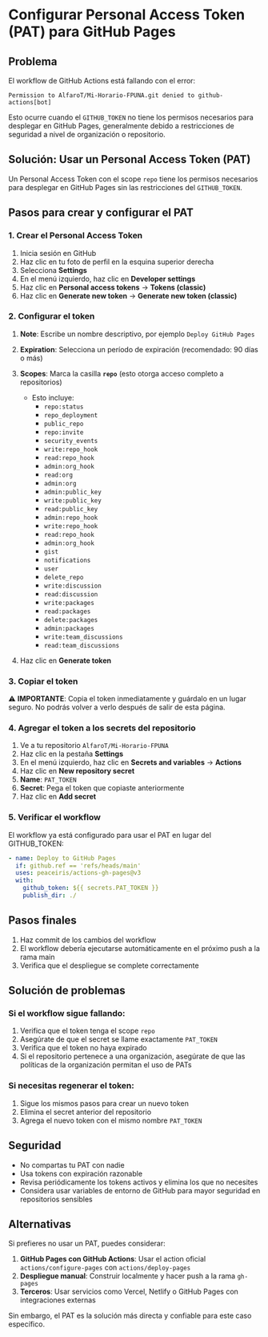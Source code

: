 # Configurar Personal Access Token (PAT) para GitHub Pages

## Problema

El workflow de GitHub Actions está fallando con el error:
```
Permission to AlfaroT/Mi-Horario-FPUNA.git denied to github-actions[bot]
```

Esto ocurre cuando el `GITHUB_TOKEN` no tiene los permisos necesarios para desplegar en GitHub Pages, generalmente debido a restricciones de seguridad a nivel de organización o repositorio.

## Solución: Usar un Personal Access Token (PAT)

Un Personal Access Token con el scope `repo` tiene los permisos necesarios para desplegar en GitHub Pages sin las restricciones del `GITHUB_TOKEN`.

## Pasos para crear y configurar el PAT

### 1. Crear el Personal Access Token

1. Inicia sesión en GitHub
2. Haz clic en tu foto de perfil en la esquina superior derecha
3. Selecciona **Settings**
4. En el menú izquierdo, haz clic en **Developer settings**
5. Haz clic en **Personal access tokens** → **Tokens (classic)**
6. Haz clic en **Generate new token** → **Generate new token (classic)**

### 2. Configurar el token

1. **Note**: Escribe un nombre descriptivo, por ejemplo `Deploy GitHub Pages`
2. **Expiration**: Selecciona un período de expiración (recomendado: 90 días o más)
3. **Scopes**: Marca la casilla **`repo`** (esto otorga acceso completo a repositorios)
   - Esto incluye:
     - `repo:status`
     - `repo_deployment`
     - `public_repo`
     - `repo:invite`
     - `security_events`
     - `write:repo_hook`
     - `read:repo_hook`
     - `admin:org_hook`
     - `read:org`
     - `admin:org`
     - `admin:public_key`
     - `write:public_key`
     - `read:public_key`
     - `admin:repo_hook`
     - `write:repo_hook`
     - `read:repo_hook`
     - `admin:org_hook`
     - `gist`
     - `notifications`
     - `user`
     - `delete_repo`
     - `write:discussion`
     - `read:discussion`
     - `write:packages`
     - `read:packages`
     - `delete:packages`
     - `admin:packages`
     - `write:team_discussions`
     - `read:team_discussions`

4. Haz clic en **Generate token**

### 3. Copiar el token

⚠️ **IMPORTANTE**: Copia el token inmediatamente y guárdalo en un lugar seguro. No podrás volver a verlo después de salir de esta página.

### 4. Agregar el token a los secrets del repositorio

1. Ve a tu repositorio `AlfaroT/Mi-Horario-FPUNA`
2. Haz clic en la pestaña **Settings**
3. En el menú izquierdo, haz clic en **Secrets and variables** → **Actions**
4. Haz clic en **New repository secret**
5. **Name**: `PAT_TOKEN`
6. **Secret**: Pega el token que copiaste anteriormente
7. Haz clic en **Add secret**

### 5. Verificar el workflow

El workflow ya está configurado para usar el PAT en lugar del GITHUB_TOKEN:

```yaml
- name: Deploy to GitHub Pages
  if: github.ref == 'refs/heads/main'
  uses: peaceiris/actions-gh-pages@v3
  with:
    github_token: ${{ secrets.PAT_TOKEN }}
    publish_dir: ./
```

## Pasos finales

1. Haz commit de los cambios del workflow
2. El workflow debería ejecutarse automáticamente en el próximo push a la rama main
3. Verifica que el despliegue se complete correctamente

## Solución de problemas

### Si el workflow sigue fallando:

1. Verifica que el token tenga el scope `repo`
2. Asegúrate de que el secret se llame exactamente `PAT_TOKEN`
3. Verifica que el token no haya expirado
4. Si el repositorio pertenece a una organización, asegúrate de que las políticas de la organización permitan el uso de PATs

### Si necesitas regenerar el token:

1. Sigue los mismos pasos para crear un nuevo token
2. Elimina el secret anterior del repositorio
3. Agrega el nuevo token con el mismo nombre `PAT_TOKEN`

## Seguridad

- No compartas tu PAT con nadie
- Usa tokens con expiración razonable
- Revisa periódicamente los tokens activos y elimina los que no necesites
- Considera usar variables de entorno de GitHub para mayor seguridad en repositorios sensibles

## Alternativas

Si prefieres no usar un PAT, puedes considerar:

1. **GitHub Pages con GitHub Actions**: Usar el action oficial `actions/configure-pages` con `actions/deploy-pages`
2. **Despliegue manual**: Construir localmente y hacer push a la rama `gh-pages`
3. **Terceros**: Usar servicios como Vercel, Netlify o GitHub Pages con integraciones externas

Sin embargo, el PAT es la solución más directa y confiable para este caso específico.
